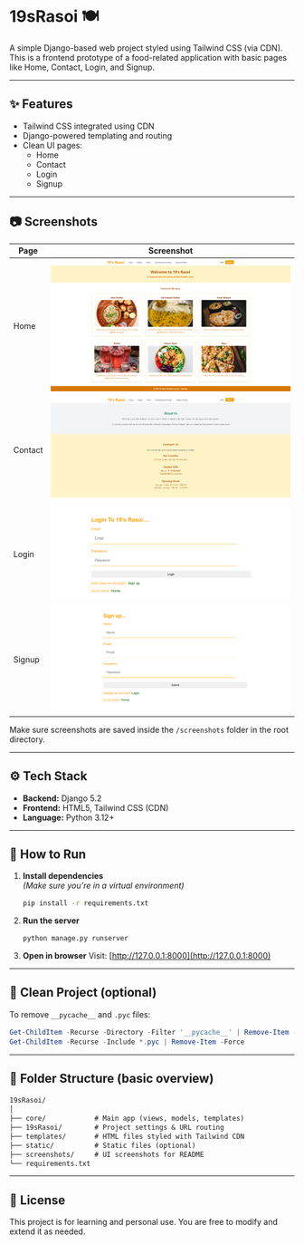 
# 19sRasoi 🍽️

A simple Django-based web project styled using Tailwind CSS (via CDN). This is a frontend prototype of a food-related application with basic pages like Home, Contact, Login, and Signup.

---

## ✨ Features

- Tailwind CSS integrated using CDN  
- Django-powered templating and routing  
- Clean UI pages:
  - Home
  - Contact
  - Login
  - Signup

---

## 📷 Screenshots

| Page    | Screenshot                         |
|---------|------------------------------------|
| Home    | ![Home](screenshots/home.png)      |
| Contact | ![Contact](screenshots/contact.png)|
| Login   | ![Login](screenshots/login.png)    |
| Signup  | ![Signup](screenshots/signup.png)  |

Make sure screenshots are saved inside the `/screenshots` folder in the root directory.

---

## ⚙️ Tech Stack

- **Backend:** Django 5.2  
- **Frontend:** HTML5, Tailwind CSS (CDN)  
- **Language:** Python 3.12+

---

## 🚀 How to Run

1. **Install dependencies**  
   *(Make sure you're in a virtual environment)*  
   ```bash
   pip install -r requirements.txt


2. **Run the server**

   ```bash
   python manage.py runserver
   ```

3. **Open in browser**
   Visit: [http://127.0.0.1:8000](http://127.0.0.1:8000)

---

## 🧹 Clean Project (optional)

To remove `__pycache__` and `.pyc` files:

```powershell
Get-ChildItem -Recurse -Directory -Filter '__pycache__' | Remove-Item -Recurse -Force
Get-ChildItem -Recurse -Include *.pyc | Remove-Item -Force
```

---

## 📁 Folder Structure (basic overview)

```plaintext
19sRasoi/
│
├── core/            # Main app (views, models, templates)
├── 19sRasoi/        # Project settings & URL routing
├── templates/       # HTML files styled with Tailwind CDN
├── static/          # Static files (optional)
├── screenshots/     # UI screenshots for README
└── requirements.txt
```

---

## 📄 License

This project is for learning and personal use. You are free to modify and extend it as needed.

